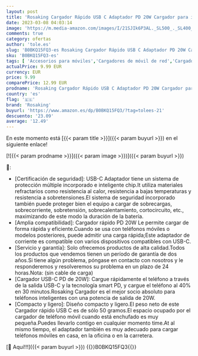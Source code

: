 ```yaml
---
layout: post
title: 'Rosaking Cargador Rápido USB C Adaptador PD 20W Cargador para iPhone 14 Pro/Pro Max/14 / Plus 13 Pro/Pro Max/mini/13 SE / 12 Pro / 12 Pro MAX/mini/12.11 Pro/Pro MAX Blanco  Sin Cable '
date: 2023-03-08 04:03:14
image: 'https://m.media-amazon.com/images/I/21SJIk6P3AL._SL500_._SL400_.jpg'
comments: true
category: ofertas
author: 'tole.es'
slug: 'B0BKQ15FQ3-es Rosaking Cargador Rápido USB C Adaptador PD 20W Cargador...'
sku: 'B0BKQ15FQ3-es'
tags: [ 'Accesorios para móviles','Cargadores de móvil de red','Cargadores para móviles','Comunicación móvil y accesorios','Electrónica','iphone','rosaking','🇪🇸', ]
actualPrice: 9.99 EUR
currency: EUR
price: 9.99
comparePrice: 12.99 EUR
prodname: 'Rosaking Cargador Rápido USB C Adaptador PD 20W Cargador para iPhone 14 Pro/Pro Max/14 / Plus 13 Pro/Pro Max/mini/13 SE / 12 Pro / 12 Pro MAX/mini/12.11 Pro/Pro MAX Blanco  Sin Cable '
country: 'es'
flag: '🇪🇸'
brand: 'Rosaking'
buyurl: 'https://www.amazon.es/dp/B0BKQ15FQ3/?tag=tolees-21'
descuento: '23.09'
average: '12.49'
---
```


En este momento está [{{< param title >}}]({{< param buyurl >}}) en el siguiente enlace!

[![{{< param prodname >}}]({{< param image >}})]({{< param buyurl >}})

🔎:

- [Certificación de seguridad]: USB-C Adaptador tiene un sistema de protección múltiple incorporado e inteligente chip.It utiliza materiales refractarios como resistencia al calor, resistencia a bajas temperaturas y resistencia a sobretensiones.El sistema de seguridad incorporado también puede proteger bien el equipo a cargar de sobrecargas, sobrecorriente, sobretensión, sobrecalentamiento, cortocircuito, etc., maximizando de este modo la duración de la batería.
- [Amplia compatibilidad]: Cargador rápido PD 20W Le permite cargar de forma rápida y eficiente.Cuando se usa con teléfonos móviles o modelos posteriores, puede admitir una carga rápida;Este adaptador de corriente es compatible con varios dispositivos compatibles con USB-C.
- [Servicio y garantía]: Solo ofrecemos productos de alta calidad.Todos los productos que vendemos tienen un período de garantía de dos años.Si tiene algún problema, póngase en contacto con nosotros y le responderemos y resolveremos su problema en un plazo de 24 horas.Nota: (sin cable de carga)
- [Cargador USB-C PD de 20W]: Cargue rápidamente el teléfono a través de la salida USB-C y la tecnología smart PD, y cargue el teléfono al 40% en 30 minutos.Rosaking Cargador es el mejor socio absoluto para teléfonos inteligentes con una potencia de salida de 20W.
- [Compacto y ligero]: Diseño compacto y ligero.El peso neto de este Cargador rápido USB C es de sólo 50 gramos.El espacio ocupado por el cargador de teléfono móvil cuando está enchufado es muy pequeña.Puedes llevarlo contigo en cualquier momento time.At al mismo tiempo, el adaptador también es muy adecuado para cargar teléfonos móviles en casa, en la oficina o en la carretera.

[🛒 Aquí!!!]({{< param buyurl >}})
{{<world>}}B0BKQ15FQ3{{</world>}}
